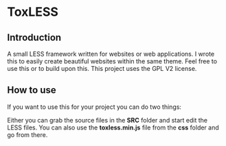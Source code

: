 # ToxLESS
## Introduction
A small LESS framework written for websites or web applications. I wrote this to easily create beautiful websites within the same theme. Feel free to use this or to build upon this. This project uses the GPL V2 license.

## How to use
If you want to use this for your project you can do two things:

Either you can grab the source files in the **SRC** folder and start edit the LESS files. You can also use the **toxless.min.js** file from the **css** folder and go from there.
